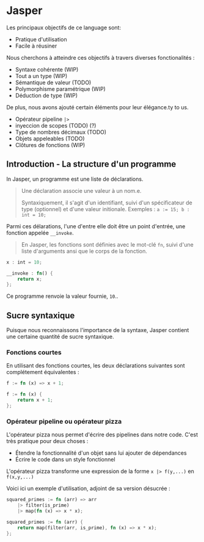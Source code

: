 # Jasper

Les principaux objectifs de ce language sont:

 - Pratique d'utilisation
 - Facile à réusiner

Nous cherchons à atteindre ces objectifs à travers diverses fonctionalités :

 - Syntaxe cohérente (WIP)
 - Tout a un type (WIP)
 - Sémantique de valeur (TODO)
 - Polymorphisme paramétrique (WIP)
 - Déduction de type (WIP)

De plus, nous avons ajouté certain éléments pour leur élégance.ty to us.

 - Opérateur pipeline `|>`
 - inyeccion de scopes (TODO) (?)
 - Type de nombres décimaux (TODO)
 - Objets appeleables (TODO)
 - Clôtures de fonctions (WIP)

## Introduction - La structure d'un programme

In Jasper, un programme est une liste de déclarations.

> Une déclaration associe une valeur à un nom.e.
>
> Syntaxiquement, il s'agit d'un identifiant, suivi d'un spécificateur de type
> (optionnel) et d'une valeur initionale. Exemples : `a := 15; b : int = 10;`

Parmi ces délarations, l'une d'entre elle doit être un point d'entrée, une fonction appelée
`__invoke`.

> En Jasper, les fonctions sont définies avec le mot-clé `fn`, suivi d'une liste
> d'arguments ansi que le corps de la fonction.

```rust
x : int = 10;

__invoke : fn() {
	return x;
};
```

Ce programme renvoie la valeur fournie, `10`..

## Sucre syntaxique
Puisque nous reconnaissons l'importance de la syntaxe, Jasper contient une certaine quantité de sucre syntaxique.

### Fonctions courtes

En utilisant des fonctions courtes, les deux déclarations suivantes sont complétement équivalentes :

```rust
f := fn (x) => x + 1;

f := fn (x) {
	return x + 1;
};
```

### Opérateur pipeline ou opérateur pizza

L'opérateur pizza nous permet d'écrire des pipelines dans notre code. C'est très pratique
pour deux choses :
 - Étendre la fonctionnalité d'un objet sans lui ajouter de dépendances
 - Écrire le code dans un style fonctionnel
 
L'opérateur pizza transforme une expression de la forme `x |> f(y,...)` en `f(x,y,...)`

Voici ici un exemple d'utilisation, adjoint de sa version désucrée :

```rust
squared_primes := fn (arr) => arr
	|> filter(is_prime)
	|> map(fn (x) => x * x);

squared_primes := fn (arr) {
	return map(filter(arr, is_prime), fn (x) => x * x);
};
```
